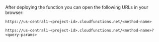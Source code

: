
After deploying the function you can open the following URLs in your browser:

```
https://us-central1-<project-id>.cloudfunctions.net/<method-name>

https://us-central1-<project-id>.cloudfunctions.net/<method-name>?<query-params>
```
